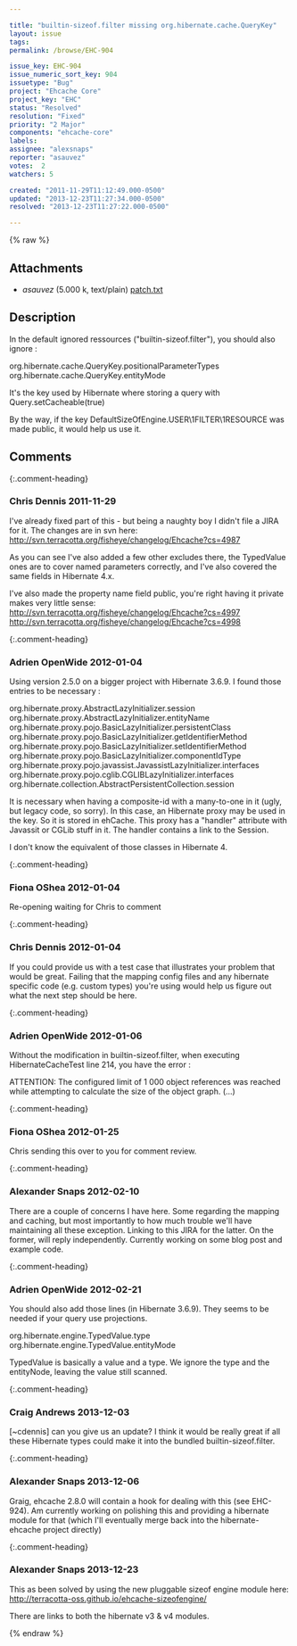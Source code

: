 ```yaml
---

title: "builtin-sizeof.filter missing org.hibernate.cache.QueryKey"
layout: issue
tags: 
permalink: /browse/EHC-904

issue_key: EHC-904
issue_numeric_sort_key: 904
issuetype: "Bug"
project: "Ehcache Core"
project_key: "EHC"
status: "Resolved"
resolution: "Fixed"
priority: "2 Major"
components: "ehcache-core"
labels: 
assignee: "alexsnaps"
reporter: "asauvez"
votes:  2
watchers: 5

created: "2011-11-29T11:12:49.000-0500"
updated: "2013-12-23T11:27:34.000-0500"
resolved: "2013-12-23T11:27:22.000-0500"

---
```




{% raw %}


## Attachments
  
* <em>asauvez</em> (5.000 k, text/plain) [patch.txt](/attachments/EHC/EHC-904/patch.txt)
  



## Description

<div markdown="1" class="description">

In the default ignored ressources ("builtin-sizeof.filter"), you should also ignore :

org.hibernate.cache.QueryKey.positionalParameterTypes
org.hibernate.cache.QueryKey.entityMode

It's the key used by Hibernate where storing a query with Query.setCacheable(true)

By the way, if the key DefaultSizeOfEngine.USER\1FILTER\1RESOURCE was made public, it would help us use it.

</div>

## Comments


{:.comment-heading}
### **Chris Dennis** <span class="date">2011-11-29</span>

<div markdown="1" class="comment">

I've already fixed part of this - but being a naughty boy I didn't file a JIRA for it.  The changes are in svn here:
http://svn.terracotta.org/fisheye/changelog/Ehcache?cs=4987

As you can see I've also added a few other excludes there, the TypedValue ones are to cover named parameters correctly, and I've also covered the same fields in Hibernate 4.x.

I've also made the property name field public, you're right having it private makes very little sense:
http://svn.terracotta.org/fisheye/changelog/Ehcache?cs=4997
http://svn.terracotta.org/fisheye/changelog/Ehcache?cs=4998


</div>


{:.comment-heading}
### **Adrien OpenWide** <span class="date">2012-01-04</span>

<div markdown="1" class="comment">

Using version 2.5.0 on a bigger project with Hibernate 3.6.9. I found those entries to be necessary :

org.hibernate.proxy.AbstractLazyInitializer.session
org.hibernate.proxy.AbstractLazyInitializer.entityName
org.hibernate.proxy.pojo.BasicLazyInitializer.persistentClass
org.hibernate.proxy.pojo.BasicLazyInitializer.getIdentifierMethod
org.hibernate.proxy.pojo.BasicLazyInitializer.setIdentifierMethod
org.hibernate.proxy.pojo.BasicLazyInitializer.componentIdType
org.hibernate.proxy.pojo.javassist.JavassistLazyInitializer.interfaces
org.hibernate.proxy.pojo.cglib.CGLIBLazyInitializer.interfaces
org.hibernate.collection.AbstractPersistentCollection.session

It is necessary when having a composite-id with a many-to-one in it (ugly, but legacy code, so sorry). In this case, an Hibernate proxy may be used in the key. So it is stored in ehCache. This proxy has a "handler" attribute with Javassit or CGLib stuff in it. The handler contains a link to the Session. 

I don't know the equivalent of those classes in Hibernate 4. 

</div>


{:.comment-heading}
### **Fiona OShea** <span class="date">2012-01-04</span>

<div markdown="1" class="comment">

Re-opening waiting for Chris to comment

</div>


{:.comment-heading}
### **Chris Dennis** <span class="date">2012-01-04</span>

<div markdown="1" class="comment">

If you could provide us with a test case that illustrates your problem that would be great.  Failing that the mapping config files and any hibernate specific code (e.g. custom types) you're using would help us figure out what the next step should be here.

</div>


{:.comment-heading}
### **Adrien OpenWide** <span class="date">2012-01-06</span>

<div markdown="1" class="comment">

Without the modification in builtin-sizeof.filter, when executing HibernateCacheTest line 214, you have the error : 

ATTENTION: The configured limit of 1 000 object references was reached while attempting to calculate the size of the object graph. (...)


</div>


{:.comment-heading}
### **Fiona OShea** <span class="date">2012-01-25</span>

<div markdown="1" class="comment">

Chris sending this over to you for comment review.

</div>


{:.comment-heading}
### **Alexander Snaps** <span class="date">2012-02-10</span>

<div markdown="1" class="comment">

There are a couple of concerns I have here. Some regarding the mapping and caching, but most importantly to how much trouble we'll have maintaining all these exception. Linking to this JIRA for the latter.
On the former, will reply independently. Currently working on some blog post and example code.

</div>


{:.comment-heading}
### **Adrien OpenWide** <span class="date">2012-02-21</span>

<div markdown="1" class="comment">

You should also add those lines (in Hibernate 3.6.9). They seems to be needed if your query use projections.

org.hibernate.engine.TypedValue.type
org.hibernate.engine.TypedValue.entityMode

TypedValue is basically a value and a type. We ignore the type and the entityNode, leaving the value still scanned. 

</div>


{:.comment-heading}
### **Craig Andrews** <span class="date">2013-12-03</span>

<div markdown="1" class="comment">

[~cdennis] can you give us an update? I think it would be really great if all these Hibernate types could make it into the bundled builtin-sizeof.filter.

</div>


{:.comment-heading}
### **Alexander Snaps** <span class="date">2013-12-06</span>

<div markdown="1" class="comment">

Graig, ehcache 2.8.0 will contain a hook for dealing with this (see EHC-924).
Am currently working on polishing this and providing a hibernate module for that (which I'll eventually merge back into the hibernate-ehcache project directly)

</div>


{:.comment-heading}
### **Alexander Snaps** <span class="date">2013-12-23</span>

<div markdown="1" class="comment">

This as been solved by using the new pluggable sizeof engine module here:
http://terracotta-oss.github.io/ehcache-sizeofengine/

There are links to both the hibernate v3 & v4 modules.

</div>



{% endraw %}
